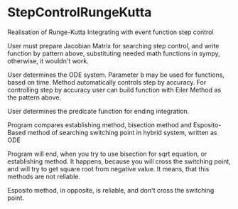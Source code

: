 # StepControlRungeKutta
Realisation of Runge-Kutta Integrating with event function step control

User must prepare Jacobian Matrix for searching step control, and write function
by pattern above, substituting needed math functions in sympy, otherwise, it wouldn't
work.

User determines the ODE system. Parameter b may be used for functions, based on time.
Method automatically controls step by accuracy. 
For controlling step by accuracy user can build function with Eiler Method as the
pattern above.

User determines the predicate function for ending integration.

Program compares establishing method, bisection method and 
Esposito-Based method of searching switching point in hybrid system, 
written as ODE

Program will end, when you try to use bisection for sqrt equation, or establishing
method. It happens, because you will cross the switching point, and will try to
get square root from negative value. It means, that this methods are not reliable.

Esposito method, in opposite, is reliable, and don't cross the switching point.